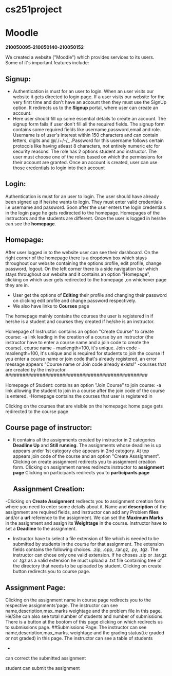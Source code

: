 # cs251project
# Moodle
**210050095-210050140-210050152**

We created a website ("Moodle") which provides services to its users. Some of it's important features include: 


## Signup:
- Authentication is must for an user to login. When an user visits our website it gets directed to login page.
 If a user visits our website for the very first time and don't have an account then they must use the SignUp option. It redirects us to the **Signup** portal, where user can create an account.
- Here user should fill up some essential details to create an account.
The signup form fails if user don't fill all the required fields.
The signup form contains some required fields like username,password,email and role. Username is of user's interest within 150 characters and can contain letters, digits and @/./+/-/_ .Password for this username follows certain protocols like having atleast 8 characters, not entirely numeric etc for security reasons.
The role has 2 options student and instructor. The user must choose one of the roles based on which the permissions for their account are granted.
Once an account is created, user can use those credentials to login into their account

## Login:
Authentication is must for an user to login. The user should have already been signed up if he/she wants to login.
They must enter valid credentials i.e username and password.
Soon after the user enters the login credentials in the login page he gets redirected to the homepage.
Homepages of the instructors and the students are different.
Once the user is logged in he/she can see the **homepage**.

## Homepage:
After user logged in to the website user can see their dashboard.
On the right corner of the homepage there is a dropdown box which stays throughout our website containing the options profile, edit profile, change password, logout.
On the left corner there is a side navigation bar which stays throughout our website and it contains an option "Homepage",
clicking on which user gets redirected to the homepage ,on whichever page they are in.
- User get the options of **Editing** their profile and changing their password on clicking edit profile and change password respectively.
- We also have links to **Courses** page 

 The homepage mainly contains the courses the user is registered in if he/she is a student and courses they created if he/she is an instructor.

Homepage of Instructor:
contains an option "Create Course" to create course:
 -a link leading in the creation of a course by an instructor (the instructor have to enter a course name and a join code to create the course).
 course name - maxlength=100, it's unique.
 Join code - maxlength=100, it's unique and is required for students to join the course
 If you enter a course name or join code that's already registered, an error message appears "Course name or Join code already exists!"
-courses that are created by the instructor
################################################## 
	
Homepage of Student:
contains an option "Join Course" to join course:
-a link allowing the student to join in a course after the join code of the course is entered.
-Homepage contains the courses that user is registered in

Clicking on the courses that are visible on the homepage:
home page gets redirected to the course page

## Course page of instructor:
 - It contains all the assignments created by instructor in 2 categories **Deadline Up** and **Still running**. 
 The assignments whose deadline is up appears under 1st category else appears in 2nd category.
 At top appears join code of the course and an option "Create Asssignment". Clicking on create assignment redirects you to assignment creation form.
 Clicking on assignment names redirects instructor to **assignment page** 
 Clicking on participants redirects you to **participants page**
   ## Assignment Creation:
 -Clicking on **Create Assignment** redirects you to assignment creation form where you need to enter some details about it.
  Name and **description** of the assignment are required fields, and instructor can add any Problem **files** and/or a **url** reference to the assignment. We can set the **Maximum Marks** in the assignment and assign its **Weightage** in the course. Instructor have to set a **Deadline** to the assignment.
  - Instructor have to select a file extension of file which is needed to be submitted by students in the course for that assignment. The extension fields contains the following choices. 
   .zip, .cpp, .tar.gz, .py, .tgz. The instructor can chose only one valid extension. If he choses .zip or .tar.gz or .tgz as a valid extension he must upload a .txt file containing tree of the    directory that needs to be uploaded by student. Clicking on create button redirects you to course page.
  ## Assignment Page:
  Clicking on the assignment name in course page redirects you to the respective assignments'page. The instructor can see name,description,max_marks weightage and the problem file in this page.
  He/She can also see total number of students and number of submissions. There is a button at the bootom of this page clicking on which redirects us to submissions page.
     ##Submissions Page: The instructor can see name,description,max_marks, weightage and the grading status(i.e graded or not graded) in this page. The instructor can see a table of students

-

 
 
 can correct the submitted assignment
 
student can submit the assignment


